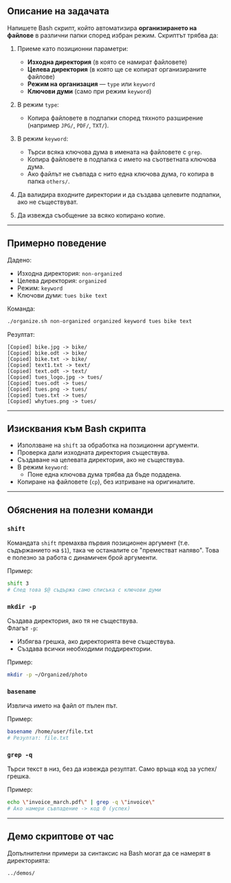 ## Описание на задачата

Напишете Bash скрипт, който автоматизира **организирането на файлове** в различни папки според избран режим. Скриптът трябва да:

1. Приеме като позиционни параметри:
   - **Изходна директория** (в която се намират файловете)
   - **Целева директория** (в която ще се копират организираните файлове)
   - **Режим на организация** — `type` или `keyword`
   - **Ключови думи** (само при режим `keyword`)

2. В режим `type`:
   - Копира файловете в подпапки според тяхното разширение (например `JPG/`, `PDF/`, `TXT/`).

3. В режим `keyword`:
   - Търси всяка ключова дума в имената на файловете с `grep`.
   - Копира файловете в подпапка с името на съответната ключова дума.
   - Ако файлът не съвпада с нито една ключова дума, го копира в папка `others/`.

4. Да валидира входните директории и да създава целевите подпапки, ако не съществуват.

5. Да извежда съобщение за всяко копирано копие.

---

## Примерно поведение

Дадено:
- Изходна директория: `non-organized`
- Целева директория: `organized`
- Режим: `keyword`
- Ключови думи: `tues bike text`

Команда:
```bash
./organize.sh non-organized organized keyword tues bike text
```

Резултат:
```
[Copied] bike.jpg -> bike/
[Copied] bike.odt -> bike/
[Copied] bike.txt -> bike/
[Copied] text1.txt -> text/
[Copied] text.odt -> text/
[Copied] tues_logo.jpg -> tues/
[Copied] tues.odt -> tues/
[Copied] tues.png -> tues/
[Copied] tues.txt -> tues/
[Copied] whytues.png -> tues/
```

---

## Изисквания към Bash скрипта

- Използване на `shift` за обработка на позиционни аргументи.
- Проверка дали изходната директория съществува.
- Създаване на целевата директория, ако не съществува.
- В режим `keyword`:
  - Поне една ключова дума трябва да бъде подадена.
- Копиране на файловете (`cp`), без изтриване на оригиналите.

---

## Обяснения на полезни команди

### `shift`
Командата `shift` премахва първия позиционен аргумент (т.е. съдържанието на `$1`), така че останалите се \"преместват наляво\". Това е полезно за работа с динамичен брой аргументи.

Пример:
```bash
shift 3
# След това $@ съдържа само списъка с ключови думи
```

### `mkdir -p`
Създава директория, ако тя не съществува.  
Флагът `-p`:
- Избягва грешка, ако директорията вече съществува.
- Създава всички необходими поддиректории.

Пример:
```bash
mkdir -p ~/Organized/photo
```

### `basename`
Извлича името на файл от пълен път.

Пример:
```bash
basename /home/user/file.txt
# Резултат: file.txt
```

### `grep -q`
Търси текст в низ, без да извежда резултат. Само връща код за успех/грешка.

Пример:
```bash
echo \"invoice_march.pdf\" | grep -q \"invoice\"
# Ако намери съвпадение -> код 0 (успех)
```

---

## Демо скриптове от час

Допълнителни примери за синтаксис на Bash могат да се намерят в директорията:

```
../demos/
```
